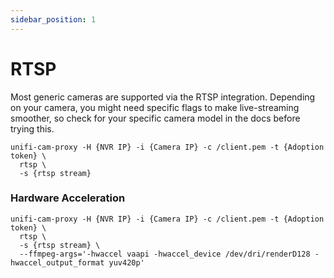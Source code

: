 ```yaml
---
sidebar_position: 1
---
```


# RTSP


Most generic cameras are supported via the RTSP integration. Depending on your camera, you might need specific flags to make live-streaming smoother, so check for your specific camera model in the docs before trying this.

```
unifi-cam-proxy -H {NVR IP} -i {Camera IP} -c /client.pem -t {Adoption token} \
  rtsp \
  -s {rtsp stream}
```

### Hardware Acceleration

```
unifi-cam-proxy -H {NVR IP} -i {Camera IP} -c /client.pem -t {Adoption token} \
  rtsp \
  -s {rtsp stream} \
  --ffmpeg-args='-hwaccel vaapi -hwaccel_device /dev/dri/renderD128 -hwaccel_output_format yuv420p'
```
